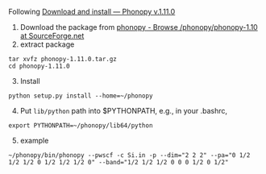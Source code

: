 Following [Download and install — Phonopy v.1.11.0](https://atztogo.github.io/phonopy/install.html)

1. Download the package from  [phonopy - Browse /phonopy/phonopy-1.10 at SourceForge.net](https://sourceforge.net/projects/phonopy/files/phonopy/phonopy-1.10/)
2. extract package
```
tar xvfz phonopy-1.11.0.tar.gz
cd phonopy-1.11.0
```
3. Install
```
python setup.py install --home=~/phonopy
```
4. Put `lib/python` path into $PYTHONPATH, e.g., in your .bashrc,
```
export PYTHONPATH=~/phonopy/lib64/python
```
5. example
```
~/phonopy/bin/phonopy --pwscf -c Si.in -p --dim="2 2 2" --pa="0 1/2 1/2 1/2 0 1/2 1/2 1/2 0" --band="1/2 1/2 1/2 0 0 0 1/2 0 1/2"

```